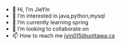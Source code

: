 - 👋 Hi, I’m JieYin
- 👀 I’m interested in java,python,mysql
- 🌱 I’m currently learning spring
- 💞️ I’m looking to collaborate on 
- 📫 How to reach me jyin015@uottawa.ca

<!---
LoveYouPikachu/LoveYouPikachu is a ✨ special ✨ repository because its `README.md` (this file) appears on your GitHub profile.
You can click the Preview link to take a look at your changes.
--->
